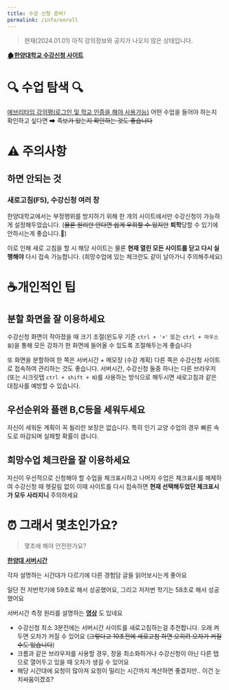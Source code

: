 ```yaml
---
title: 수강 신청 준비!
permalink: /info/enroll
---
```

> 현재(2024.01.01) 아직 강의정보와 공지가 나오지 않은 상태입니다.

[**🏚한양대학교 수강신청 사이트**](https://portal.hanyang.ac.kr/sugang/sulg.do)

# 🔍 수업 탐색 🔍

[에브리타임 강의평(로그인 및 학교 인증을 해야 사용가능)](https://everytime.kr/lecture)
어떤 수업을 들어야 하는지 확인하고 싶다면 ➡ 
~~족보가 있는지 확인하는 것도 좋습니다~~


# ⚠ 주의사항

## 하면 안되는 것
### 새로고침(F5), 수강신청 여러 창
한양대학교에서는 부정행위를 방지하기 위해 한 개의 사이트에서만 수강신청이 가능하게 설정해두었습니다. (~~물론 원리만 안다면 쉽게 우회할 수 있지만~~  **퇴학**당할 수 있기에 안하시는게 좋습니다.🙂)

이로 인해 새로 고침을 할 시 해당 사이트는 물론 **현재 열린 모든 사이트를 닫고 다시 실행해야** 다시 접속 가능합니다. (희망수업에 있는 체크란도 같이 날아가니 주의해주세요)

# ☕개인적인 팁
## 분할 화면을 잘 이용하세요
수강신청 화면이 작아졌을 때 크기 조절(윈도우 기준 `ctrl + '+'` 또는 `ctrl + 마우스 휠`)을 통해 모든 강좌가 한 화면에 들어올 수 있도록 조절해두는게 좋습니다

또 화면을 분할하여 한 쪽은 서버시간 + 메모장 (수강 계획) 다른 쪽은 수강신청 사이트로 접속하여 관리하는 것도 좋습니다.
서버시간, 수강신청 둘중 하나는 다른 브라우저 (또는 시크릿탭 `ctrl + shift + N`)를 사용하는 방식으로 해두시면 새로고침과 같은 대참사를 예방할 수 있습니다.

## 우선순위와 플랜 B,C등을 세워두세요

자신이 세워둔 계획이 꼭 될리란 보장은 없습니다.
특히 인기 교양 수업의 경우 빠른 속도로 마감되며 실패할 확률이 큽니다.

## 희망수업 체크란을 잘 이용하세요
자신이 우선적으로 신청해야 할 수업을 체크표시하고 나머지 수업은 체크표시를 해제하여 수강신청 때 헷갈림 없이 
이때 사이트를 다시 접속하면 **현재 선택해두었던 체크표시가 모두 사라지니** 주의하세요

# ⏰ 그래서 몇초인가요?
> 몇초에 해야 안전한가요?

[**한양대 서버시간**](https://time.navyism.com/?host=portal.hanyang.ac.kr)

각자 설명하는 시간대가 다르기에 다른 경험담 글들 읽어보시는게 좋아요

일단 전 저번학기에 59초로 해서 성공했어요, 그리고 저저번 학기는 58초로 해서 성공했어요

서버시간 측정 원리를 설명하는 [**영상**](https://www.youtube.com/watch?v=oWSNOrBbOIU) 도 있네요

- 수강신청 최소 3분전에는 서버시간 사이트를 새로고침하는걸 추천합니다. 오래 켜두면 오차가 커질 수 있어요 (~~그렇다고 10초전에 새로고침 하면 오히려 오차가 커질수도 있습니다~~)
- 크롬과 같은 브라우저를 사용할 경우, 창을 최소화하거나 수강신청이 아닌 다른 탭으로 열어두고 있을 때 오차가 생길 수 있어요
- 해당 시간대에 요청이 많아져 요청이 밀리는 시간까지 계산하면 좋겠지만.. 이건 눈치싸움이겠죠? 